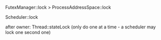 
FutexManager::lock > ProcessAddressSpace::lock

Scheduler::lock

after owner:
Thread::stateLock (only do one at a time - a scheduler may lock one second one)
